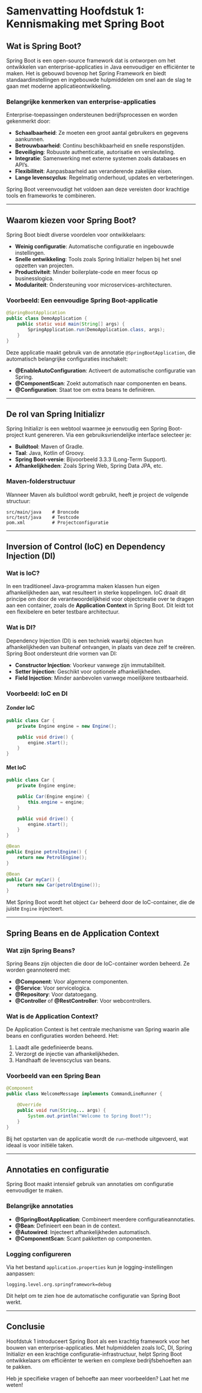 # Samenvatting Hoofdstuk 1: Kennismaking met Spring Boot

## Wat is Spring Boot?

Spring Boot is een open-source framework dat is ontworpen om het ontwikkelen van enterprise-applicaties in Java eenvoudiger en efficiënter te maken. Het is gebouwd bovenop het Spring Framework en biedt standaardinstellingen en ingebouwde hulpmiddelen om snel aan de slag te gaan met moderne applicatieontwikkeling.

### Belangrijke kenmerken van enterprise-applicaties

Enterprise-toepassingen ondersteunen bedrijfsprocessen en worden gekenmerkt door:

- **Schaalbaarheid**: Ze moeten een groot aantal gebruikers en gegevens aankunnen.
- **Betrouwbaarheid**: Continu beschikbaarheid en snelle responstijden.
- **Beveiliging**: Robuuste authenticatie, autorisatie en versleuteling.
- **Integratie**: Samenwerking met externe systemen zoals databases en API’s.
- **Flexibiliteit**: Aanpasbaarheid aan veranderende zakelijke eisen.
- **Lange levenscyclus**: Regelmatig onderhoud, updates en verbeteringen.

Spring Boot vereenvoudigt het voldoen aan deze vereisten door krachtige tools en frameworks te combineren.

---

## Waarom kiezen voor Spring Boot?

Spring Boot biedt diverse voordelen voor ontwikkelaars:

- **Weinig configuratie**: Automatische configuratie en ingebouwde instellingen.
- **Snelle ontwikkeling**: Tools zoals Spring Initializr helpen bij het snel opzetten van projecten.
- **Productiviteit**: Minder boilerplate-code en meer focus op businesslogica.
- **Modulariteit**: Ondersteuning voor microservices-architecturen.

### Voorbeeld: Een eenvoudige Spring Boot-applicatie

```java
@SpringBootApplication
public class DemoApplication {
    public static void main(String[] args) {
        SpringApplication.run(DemoApplication.class, args);
    }
}
```

Deze applicatie maakt gebruik van de annotatie `@SpringBootApplication`, die automatisch belangrijke configuraties inschakelt:

- **@EnableAutoConfiguration**: Activeert de automatische configuratie van Spring.
- **@ComponentScan**: Zoekt automatisch naar componenten en beans.
- **@Configuration**: Staat toe om extra beans te definiëren.

---

## De rol van Spring Initializr

Spring Initializr is een webtool waarmee je eenvoudig een Spring Boot-project kunt genereren. Via een gebruiksvriendelijke interface selecteer je:

- **Buildtool**: Maven of Gradle.
- **Taal**: Java, Kotlin of Groovy.
- **Spring Boot-versie**: Bijvoorbeeld 3.3.3 (Long-Term Support).
- **Afhankelijkheden**: Zoals Spring Web, Spring Data JPA, etc.

### Maven-folderstructuur

Wanneer Maven als buildtool wordt gebruikt, heeft je project de volgende structuur:

```
src/main/java    # Broncode
src/test/java    # Testcode
pom.xml          # Projectconfiguratie
```

---

## Inversion of Control (IoC) en Dependency Injection (DI)

### Wat is IoC?

In een traditioneel Java-programma maken klassen hun eigen afhankelijkheden aan, wat resulteert in sterke koppelingen. IoC draait dit principe om door de verantwoordelijkheid voor objectcreatie over te dragen aan een container, zoals de **Application Context** in Spring Boot. Dit leidt tot een flexibelere en beter testbare architectuur.

### Wat is DI?

Dependency Injection (DI) is een techniek waarbij objecten hun afhankelijkheden van buitenaf ontvangen, in plaats van deze zelf te creëren. Spring Boot ondersteunt drie vormen van DI:

- **Constructor Injection**: Voorkeur vanwege zijn immutabiliteit.
- **Setter Injection**: Geschikt voor optionele afhankelijkheden.
- **Field Injection**: Minder aanbevolen vanwege moeilijkere testbaarheid.

### Voorbeeld: IoC en DI

#### Zonder IoC

```java
public class Car {
    private Engine engine = new Engine();

    public void drive() {
        engine.start();
    }
}
```

#### Met IoC

```java
public class Car {
    private Engine engine;

    public Car(Engine engine) {
        this.engine = engine;
    }

    public void drive() {
        engine.start();
    }
}

@Bean
public Engine petrolEngine() {
    return new PetrolEngine();
}

@Bean
public Car myCar() {
    return new Car(petrolEngine());
}
```

Met Spring Boot wordt het object `Car` beheerd door de IoC-container, die de juiste `Engine` injecteert.

---

## Spring Beans en de Application Context

### Wat zijn Spring Beans?

Spring Beans zijn objecten die door de IoC-container worden beheerd. Ze worden geannoteerd met:

- **@Component**: Voor algemene componenten.
- **@Service**: Voor servicelogica.
- **@Repository**: Voor datatoegang.
- **@Controller** of **@RestController**: Voor webcontrollers.

### Wat is de Application Context?

De Application Context is het centrale mechanisme van Spring waarin alle beans en configuraties worden beheerd. Het:

1. Laadt alle gedefinieerde beans.
2. Verzorgt de injectie van afhankelijkheden.
3. Handhaaft de levenscyclus van beans.

### Voorbeeld van een Spring Bean

```java
@Component
public class WelcomeMessage implements CommandLineRunner {

    @Override
    public void run(String... args) {
        System.out.println("Welcome to Spring Boot!");
    }
}
```

Bij het opstarten van de applicatie wordt de `run`-methode uitgevoerd, wat ideaal is voor initiële taken.

---

## Annotaties en configuratie

Spring Boot maakt intensief gebruik van annotaties om configuratie eenvoudiger te maken.

### Belangrijke annotaties

- **@SpringBootApplication**: Combineert meerdere configuratieannotaties.
- **@Bean**: Definieert een bean in de context.
- **@Autowired**: Injecteert afhankelijkheden automatisch.
- **@ComponentScan**: Scant pakketten op componenten.

### Logging configureren

Via het bestand `application.properties` kun je logging-instellingen aanpassen:

```properties
logging.level.org.springframework=debug
```

Dit helpt om te zien hoe de automatische configuratie van Spring Boot werkt.

---

## Conclusie

Hoofdstuk 1 introduceert Spring Boot als een krachtig framework voor het bouwen van enterprise-applicaties. Met hulpmiddelen zoals IoC, DI, Spring Initializr en een krachtige configuratie-infrastructuur, helpt Spring Boot ontwikkelaars om efficiënter te werken en complexe bedrijfsbehoeften aan te pakken.

Heb je specifieke vragen of behoefte aan meer voorbeelden? Laat het me weten!